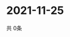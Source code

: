 # 2021-11-25
  共 0条

  <!-- BEGIN -->
  <!-- 最后更新时间Thu Nov 25 2021 22:03:19 GMT+0000 (Coordinated Universal Time) -->
  
  <!-- END -->
  
  
